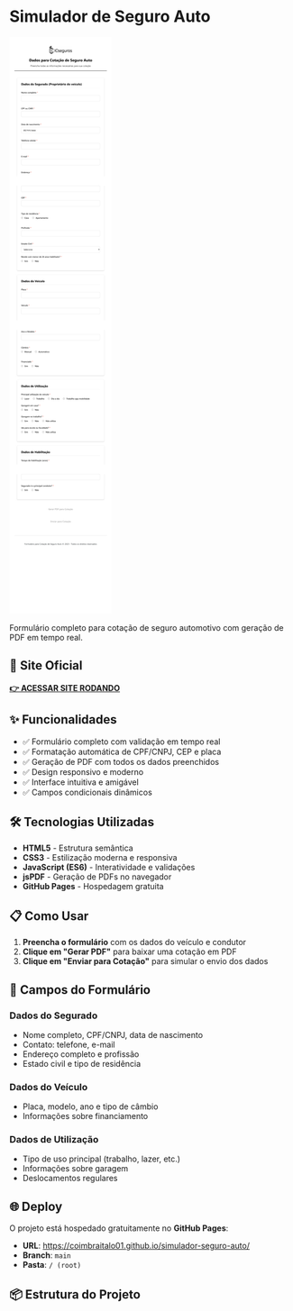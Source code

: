 # Simulador de Seguro Auto

![Preview do Projeto](https://github.com/Coimbraitalo01/simulador-seguro-auto/raw/main/Preview.png)

Formulário completo para cotação de seguro automotivo com geração de PDF em tempo real.

## 🚀 Site Oficial

**[👉 ACESSAR SITE RODANDO](https://coimbraitalo01.github.io/simulador-seguro-auto/)**

## ✨ Funcionalidades

- ✅ Formulário completo com validação em tempo real
- ✅ Formatação automática de CPF/CNPJ, CEP e placa
- ✅ Geração de PDF com todos os dados preenchidos
- ✅ Design responsivo e moderno
- ✅ Interface intuitiva e amigável
- ✅ Campos condicionais dinâmicos

## 🛠️ Tecnologias Utilizadas

- **HTML5** - Estrutura semântica
- **CSS3** - Estilização moderna e responsiva
- **JavaScript (ES6)** - Interatividade e validações
- **jsPDF** - Geração de PDFs no navegador
- **GitHub Pages** - Hospedagem gratuita

## 📋 Como Usar

1. **Preencha o formulário** com os dados do veículo e condutor
2. **Clique em "Gerar PDF"** para baixar uma cotação em PDF
3. **Clique em "Enviar para Cotação"** para simular o envio dos dados

## 🎯 Campos do Formulário

### Dados do Segurado
- Nome completo, CPF/CNPJ, data de nascimento
- Contato: telefone, e-mail
- Endereço completo e profissão
- Estado civil e tipo de residência

### Dados do Veículo  
- Placa, modelo, ano e tipo de câmbio
- Informações sobre financiamento

### Dados de Utilização
- Tipo de uso principal (trabalho, lazer, etc.)
- Informações sobre garagem
- Deslocamentos regulares

## 🌐 Deploy

O projeto está hospedado gratuitamente no **GitHub Pages**:
- **URL**: https://coimbraitalo01.github.io/simulador-seguro-auto/
- **Branch**: `main`
- **Pasta**: `/ (root)`

## 📦 Estrutura do Projeto
